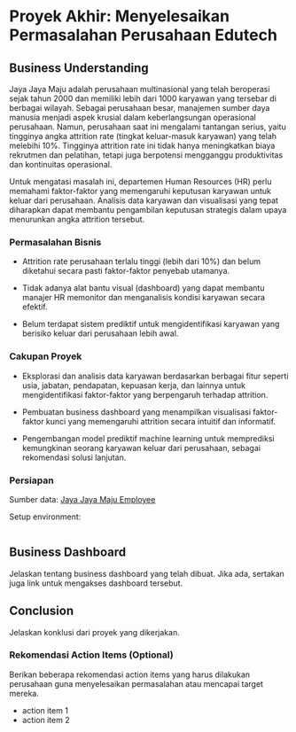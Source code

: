 # Proyek Akhir: Menyelesaikan Permasalahan Perusahaan Edutech

## Business Understanding

Jaya Jaya Maju adalah perusahaan multinasional yang telah beroperasi sejak tahun 2000 dan memiliki lebih dari 1000 karyawan yang tersebar di berbagai wilayah. Sebagai perusahaan besar, manajemen sumber daya manusia menjadi aspek krusial dalam keberlangsungan operasional perusahaan. Namun, perusahaan saat ini mengalami tantangan serius, yaitu tingginya angka attrition rate (tingkat keluar-masuk karyawan) yang telah melebihi 10%. Tingginya attrition rate ini tidak hanya meningkatkan biaya rekrutmen dan pelatihan, tetapi juga berpotensi mengganggu produktivitas dan kontinuitas operasional.  

Untuk mengatasi masalah ini, departemen Human Resources (HR) perlu memahami faktor-faktor yang memengaruhi keputusan karyawan untuk keluar dari perusahaan. Analisis data karyawan dan visualisasi yang tepat diharapkan dapat membantu pengambilan keputusan strategis dalam upaya menurunkan angka attrition tersebut.

### Permasalahan Bisnis

- Attrition rate perusahaan terlalu tinggi (lebih dari 10%) dan belum diketahui secara pasti faktor-faktor penyebab utamanya.

- Tidak adanya alat bantu visual (dashboard) yang dapat membantu manajer HR memonitor dan menganalisis kondisi karyawan secara efektif.

- Belum terdapat sistem prediktif untuk mengidentifikasi karyawan yang berisiko keluar dari perusahaan lebih awal.

### Cakupan Proyek

- Eksplorasi dan analisis data karyawan berdasarkan berbagai fitur seperti usia, jabatan, pendapatan, kepuasan kerja, dan lainnya untuk mengidentifikasi faktor-faktor yang berpengaruh terhadap attrition.

- Pembuatan business dashboard yang menampilkan visualisasi faktor-faktor kunci yang memengaruhi attrition secara intuitif dan informatif.

- Pengembangan model prediktif machine learning untuk memprediksi kemungkinan seorang karyawan keluar dari perusahaan, sebagai rekomendasi solusi lanjutan.


### Persiapan

Sumber data: [Jaya Jaya Maju Employee](https://github.com/dicodingacademy/dicoding_dataset/tree/main/employee)

Setup environment:

```

```

## Business Dashboard

Jelaskan tentang business dashboard yang telah dibuat. Jika ada, sertakan juga link untuk mengakses dashboard tersebut.

## Conclusion

Jelaskan konklusi dari proyek yang dikerjakan.

### Rekomendasi Action Items (Optional)

Berikan beberapa rekomendasi action items yang harus dilakukan perusahaan guna menyelesaikan permasalahan atau mencapai target mereka.

- action item 1
- action item 2
